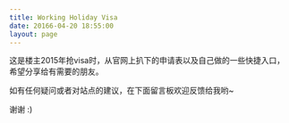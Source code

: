 ```yaml
---
title: Working Holiday Visa
date: 20166-04-20 18:55:00
layout: page
---
```


这是楼主2015年抢visa时，从官网上扒下的申请表以及自己做的一些快捷入口，希望分享给有需要的朋友。

如有任何疑问或者对站点的建议，在下面留言板欢迎反馈给我哟~

谢谢 :)
